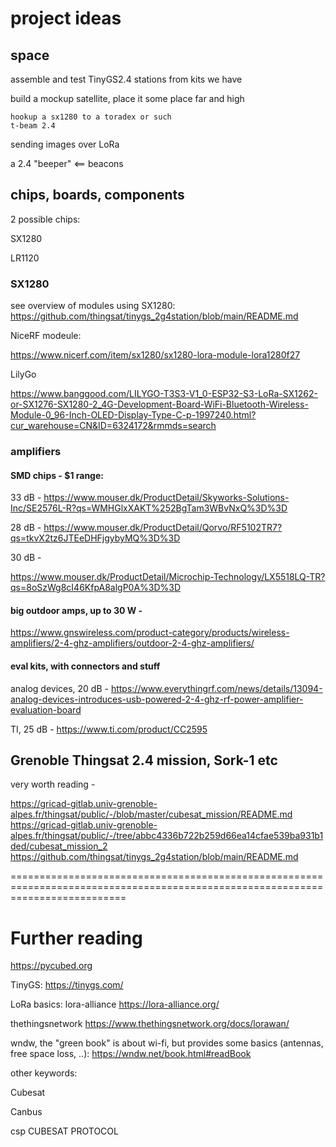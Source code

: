 # project ideas

## space

assemble and test TinyGS2.4 stations from kits we have

build a mockup satellite, place it some place far and high

	hookup a sx1280 to a toradex or such
	t-beam 2.4


sending images over LoRa

a 2.4 "beeper"  <== beacons

## chips, boards, components

2 possible chips:

SX1280

LR1120


### SX1280

see overview of modules using SX1280:
https://github.com/thingsat/tinygs_2g4station/blob/main/README.md

NiceRF modeule:

https://www.nicerf.com/item/sx1280/sx1280-lora-module-lora1280f27

LilyGo 

https://www.banggood.com/LILYGO-T3S3-V1_0-ESP32-S3-LoRa-SX1262-or-SX1276-SX1280-2_4G-Development-Board-WiFi-Bluetooth-Wireless-Module-0_96-Inch-OLED-Display-Type-C-p-1997240.html?cur_warehouse=CN&ID=6324172&rmmds=search


### amplifiers

#### SMD chips - $1 range:

33 dB -
https://www.mouser.dk/ProductDetail/Skyworks-Solutions-Inc/SE2576L-R?qs=WMHGlxXAKT%252BgTam3WBvNxQ%3D%3D

28 dB -
https://www.mouser.dk/ProductDetail/Qorvo/RF5102TR7?qs=tkvX2tz6JTEeDHFjgybyMQ%3D%3D

30 dB -

https://www.mouser.dk/ProductDetail/Microchip-Technology/LX5518LQ-TR?qs=8oSzWg8cI46KfpA8algP0A%3D%3D


#### big outdoor amps, up to 30 W -
https://www.gnswireless.com/product-category/products/wireless-amplifiers/2-4-ghz-amplifiers/outdoor-2-4-ghz-amplifiers/

#### eval kits, with connectors and stuff

analog devices, 20 dB -
https://www.everythingrf.com/news/details/13094-analog-devices-introduces-usb-powered-2-4-ghz-rf-power-amplifier-evaluation-board

TI, 25 dB -
https://www.ti.com/product/CC2595



## Grenoble Thingsat 2.4 mission, Sork-1 etc

very worth reading -

https://gricad-gitlab.univ-grenoble-alpes.fr/thingsat/public/-/blob/master/cubesat_mission/README.md
https://gricad-gitlab.univ-grenoble-alpes.fr/thingsat/public/-/tree/abbc4336b722b259d66ea14cfae539ba931b1ded/cubesat_mission_2
https://github.com/thingsat/tinygs_2g4station/blob/main/README.md


================================================================================================================================

# Further reading

https://pycubed.org

TinyGS: https://tinygs.com/

LoRa basics: lora-alliance https://lora-alliance.org/

thethingsnetwork https://www.thethingsnetwork.org/docs/lorawan/

wndw, the "green book" is about wi-fi, but provides some basics (antennas, free space loss, ..): https://wndw.net/book.html#readBook

other keywords:

Cubesat

Canbus

csp CUBESAT PROTOCOL




